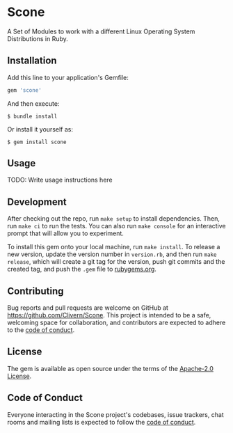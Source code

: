 # Scone

A Set of Modules to work with a different Linux Operating System Distributions in Ruby.

## Installation

Add this line to your application's Gemfile:

```ruby
gem 'scone'
```

And then execute:

    $ bundle install

Or install it yourself as:

    $ gem install scone

## Usage

TODO: Write usage instructions here

## Development

After checking out the repo, run `make setup` to install dependencies. Then, run `make ci` to run the tests. You can also run `make console` for an interactive prompt that will allow you to experiment.

To install this gem onto your local machine, run `make install`. To release a new version, update the version number in `version.rb`, and then run `make release`, which will create a git tag for the version, push git commits and the created tag, and push the `.gem` file to [rubygems.org](https://rubygems.org).

## Contributing

Bug reports and pull requests are welcome on GitHub at https://github.com/Clivern/Scone. This project is intended to be a safe, welcoming space for collaboration, and contributors are expected to adhere to the [code of conduct](https://github.com/Clivern/Scone/blob/main/CODE_OF_CONDUCT.md).

## License

The gem is available as open source under the terms of the [Apache-2.0 License](https://www.apache.org/licenses/LICENSE-2.0.txt).

## Code of Conduct

Everyone interacting in the Scone project's codebases, issue trackers, chat rooms and mailing lists is expected to follow the [code of conduct](https://github.com/Clivern/Scone/blob/main/CODE_OF_CONDUCT.md).
